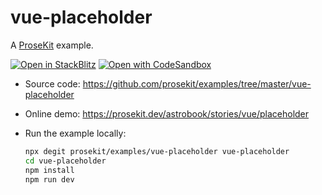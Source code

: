 # vue-placeholder

A [ProseKit](https://prosekit.dev) example.

[![Open in StackBlitz](https://developer.stackblitz.com/img/open_in_stackblitz.svg)](https://stackblitz.com/github/prosekit/examples/tree/master/vue-placeholder)
[![Open with CodeSandbox](https://assets.codesandbox.io/github/button-edit-lime.svg)](https://codesandbox.io/p/sandbox/github/prosekit/examples/tree/master/vue-placeholder)

- Source code: https://github.com/prosekit/examples/tree/master/vue-placeholder
- Online demo: https://prosekit.dev/astrobook/stories/vue/placeholder
- Run the example locally:

  ```bash
  npx degit prosekit/examples/vue-placeholder vue-placeholder
  cd vue-placeholder
  npm install
  npm run dev
  ```
